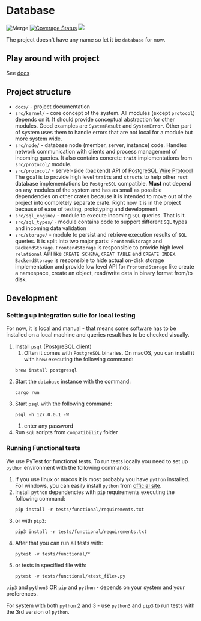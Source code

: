 # Database

![Merge](https://github.com/alex-dukhno/database/workflows/Merge/badge.svg)
[![Coverage Status](https://coveralls.io/repos/github/alex-dukhno/database/badge.svg?branch=master)](https://coveralls.io/github/alex-dukhno/database?branch=master)
<a href="https://discord.gg/PUcTcfU"><img src="https://img.shields.io/discord/509773073294295082.svg?logo=discord"></a>

The project doesn't have any name so let it be `database` for now.

## Play around with project

See [docs](./docs/)

## Project structure

 * `docs/` - project documentation 
 * `src/kernel/` - core concept of the system. All modules (except `protocol`) depends on it.
                   It should provide conceptual abstraction for other modules. Good examples
                   are `SystemResult` and `SystemError`. Other part of system uses them to
                   handle errors that are not local for a module but more system wide.
 * `src/node/` - database node (member, server, instance) code. Handles network communication
                 with clients and process management of incoming queries. It also contains
                 concrete `trait` implementations from `src/protocol/` module.
 * `src/protocol/` - server-side (backend) API of 
                    [PostgreSQL Wire Protocol](https://www.postgresql.org/docs/12/protocol.html)
                    The goal is to provide high level `trait`s and `struct`s to help other `rust`
                    database implementations be `PostgreSQL` compatible.
                    **Must** not depend on any modules of the system and has as small as possible
                    dependencies on other crates because it is intended to move out of the project
                    into completely separate crate. Right now it is in the project because of ease
                    of testing, prototyping and development.
 * `src/sql_engine/` - module to execute incoming `SQL` queries. That is it.
 * `src/sql_types/` - module contains code to support different `SQL` types and incoming data validation
 * `src/storage/` - module to persist and retrieve execution results of `SQL` queries. It is split
                    into two major parts: `FrontendStorage` and `BackendStorage`.
                    `FrontendStorage` is responsible to provide high level `relational` API like `CREATE SCHEMA`,
                    `CREAT TABLE` and `CREATE INDEX`. `BackendStorage` is responsible to hide actual on-disk
                    storage implementation and provide low level API for `FrontendStorage` like create a namespace,
                    create an object, read/write data in binary format from/to disk.

## Development

### Setting up integration suite for local testing

For now, it is local and manual - that means some software has to be installed 
on a local machine and queries result has to be checked visually.

1. Install `psql` ([PostgreSQL client](https://www.postgresql.org))
    1. Often it comes with `PostgreSQL` binaries. On macOS, you can install it 
    with `brew` executing the following command:
    ```shell script
    brew install postgresql
    ```
1. Start the `database` instance with the command:
    ```shell script
    cargo run
    ```
1. Start `psql` with the following command:
    ```shell script
    psql -h 127.0.0.1 -W
    ```
    1. enter any password
1. Run `sql` scripts from `compatibility` folder

### Running Functional tests

We use PyTest for functional tests. To run tests locally you need to set up
`python` environment with the following commands:
1. If you use linux or macos it is most probably you have `python` installed.
For windows, you can easily install `python` from [official site](https://www.python.org).
1. Install `python` dependencies with `pip` requirements executing the following command:
    ```shell script
    pip install -r tests/functional/requirements.txt
    ```
1. or with `pip3`:
    ```shell script
    pip3 install -r tests/functional/requirements.txt
    ```
1. After that you can run all tests with:
   ```shell script
   pytest -v tests/functional/*
   ```
1. or tests in specified file with:
    ```shell script
    pytest -v tests/functional/<test_file>.py
    ```

`pip3` and `python3` OR `pip` and `python` - depends on your system and your 
preferences.

For system with both `python` 2 and 3 - use `python3` and `pip3` to run tests 
with the 3rd version of `python`.
